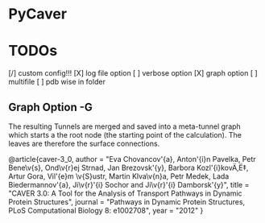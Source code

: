 # PyCaver


# TODOs
[/] custom config!!!
[X] log file option
[ ] verbose option
[X] graph option
[ ] multifile
[ ] pdb wise in folder

## Graph Option -G
The resulting Tunnels are merged and saved into a meta-tunnel graph which starts a the root node (the starting point of the calculation). The leaves are therefore the surface connections.


@article{caver-3_0,
    author = "Eva Chovancov\'{a}, Anton\'{i}n Pavelka, Petr Bene\v{s},  Ond\v{r}ej Strnad, Jan Brezovsk\'{y}, Barbora Kozl\'{i}kovÄ‚Ë‡, Artur Gora, Vil\'{e}m \v{S}ustr, Martin Klva\v{n}a, Petr Medek, Lada Biedermannov\'{a}, Ji\v{r}\'{i} Sochor and Ji\v{r}\'{i} Damborsk\'{y}",
    title = "CAVER 3.0: A Tool for the Analysis of Transport Pathways in Dynamic Protein Structures",
    journal = "Pathways in Dynamic Protein Structures, PLoS Computational Biology 8: e1002708",
    year = "2012"
}

